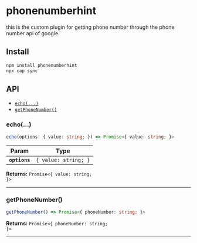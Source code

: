 # phonenumberhint

this is the custom plugin for getting phone number through the phone number api of google.

## Install

```bash
npm install phonenumberhint
npx cap sync
```

## API

<docgen-index>

* [`echo(...)`](#echo)
* [`getPhoneNumber()`](#getphonenumber)

</docgen-index>

<docgen-api>
<!--Update the source file JSDoc comments and rerun docgen to update the docs below-->

### echo(...)

```typescript
echo(options: { value: string; }) => Promise<{ value: string; }>
```

| Param         | Type                            |
| ------------- | ------------------------------- |
| **`options`** | <code>{ value: string; }</code> |

**Returns:** <code>Promise&lt;{ value: string; }&gt;</code>

--------------------


### getPhoneNumber()

```typescript
getPhoneNumber() => Promise<{ phoneNumber: string; }>
```

**Returns:** <code>Promise&lt;{ phoneNumber: string; }&gt;</code>

--------------------

</docgen-api>
